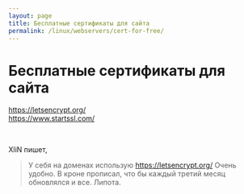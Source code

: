 ```yaml
---
layout: page
title: Бесплатные сертификаты для сайта
permalink: /linux/webservers/cert-for-free/
---
```


# Бесплатные сертификаты для сайта


https://letsencrypt.org/  
https://www.startssl.com/


<br/>

XliN пишет,

> У себя на доменах использую https://letsencrypt.org/ Очень удобно. В кроне прописал, что бы каждый третий месяц обновлялся и все. Липота.
